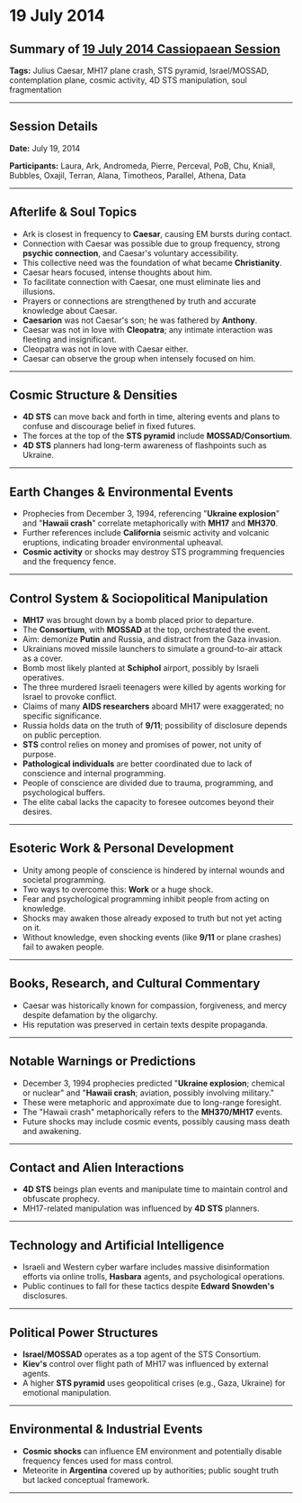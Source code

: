 # 19 July 2014

## Summary of [19 July 2014 Cassiopaean Session](https://cassiopaea.org/forum/threads/session-19-july-2014.35463/#post-508567)

**Tags:** Julius Caesar, MH17 plane crash, STS pyramid, Israel/MOSSAD, contemplation plane, cosmic activity, 4D STS manipulation, soul fragmentation

---

## Session Details

**Date:** July 19, 2014

**Participants:** Laura, Ark, Andromeda, Pierre, Perceval, PoB, Chu, Kniall, Bubbles, Oxajil, Terran, Alana, Timotheos, Parallel, Athena, Data

---

## Afterlife & Soul Topics

- Ark is closest in frequency to **Caesar**, causing EM bursts during contact.
- Connection with Caesar was possible due to group frequency, strong **psychic connection**, and Caesar's voluntary accessibility.
- This collective need was the foundation of what became **Christianity**.
- Caesar hears focused, intense thoughts about him.
- To facilitate connection with Caesar, one must eliminate lies and illusions.
- Prayers or connections are strengthened by truth and accurate knowledge about Caesar.
- **Caesarion** was not Caesar's son; he was fathered by **Anthony**.
- Caesar was not in love with **Cleopatra**; any intimate interaction was fleeting and insignificant.
- Cleopatra was not in love with Caesar either.
- Caesar can observe the group when intensely focused on him.

---

## Cosmic Structure & Densities

- **4D STS** can move back and forth in time, altering events and plans to confuse and discourage belief in fixed futures.
- The forces at the top of the **STS pyramid** include **MOSSAD/Consortium**.
- **4D STS** planners had long-term awareness of flashpoints such as Ukraine.

---

## Earth Changes & Environmental Events

- Prophecies from December 3, 1994, referencing "**Ukraine explosion**" and "**Hawaii crash**" correlate metaphorically with **MH17** and **MH370**.
- Further references include **California** seismic activity and volcanic eruptions, indicating broader environmental upheaval.
- **Cosmic activity** or shocks may destroy STS programming frequencies and the frequency fence.

---

## Control System & Sociopolitical Manipulation

- **MH17** was brought down by a bomb placed prior to departure.
- The **Consortium**, with **MOSSAD** at the top, orchestrated the event.
- Aim: demonize **Putin** and Russia, and distract from the Gaza invasion.
- Ukrainians moved missile launchers to simulate a ground-to-air attack as a cover.
- Bomb most likely planted at **Schiphol** airport, possibly by Israeli operatives.
- The three murdered Israeli teenagers were killed by agents working for Israel to provoke conflict.
- Claims of many **AIDS researchers** aboard MH17 were exaggerated; no specific significance.
- Russia holds data on the truth of **9/11**; possibility of disclosure depends on public perception.
- **STS** control relies on money and promises of power, not unity of purpose.
- **Pathological individuals** are better coordinated due to lack of conscience and internal programming.
- People of conscience are divided due to trauma, programming, and psychological buffers.
- The elite cabal lacks the capacity to foresee outcomes beyond their desires.

---

## Esoteric Work & Personal Development

- Unity among people of conscience is hindered by internal wounds and societal programming.
- Two ways to overcome this: **Work** or a huge shock.
- Fear and psychological programming inhibit people from acting on knowledge.
- Shocks may awaken those already exposed to truth but not yet acting on it.
- Without knowledge, even shocking events (like **9/11** or plane crashes) fail to awaken people.

---

## Books, Research, and Cultural Commentary

- Caesar was historically known for compassion, forgiveness, and mercy despite defamation by the oligarchy.
- His reputation was preserved in certain texts despite propaganda.

---

## Notable Warnings or Predictions

- December 3, 1994 prophecies predicted "**Ukraine explosion**; chemical or nuclear" and "**Hawaii crash**; aviation, possibly involving military."
- These were metaphoric and approximate due to long-range foresight.
- The "Hawaii crash" metaphorically refers to the **MH370/MH17** events.
- Future shocks may include cosmic events, possibly causing mass death and awakening.

---

## Contact and Alien Interactions

- **4D STS** beings plan events and manipulate time to maintain control and obfuscate prophecy.
- MH17-related manipulation was influenced by **4D STS** planners.

---

## Technology and Artificial Intelligence

- Israeli and Western cyber warfare includes massive disinformation efforts via online trolls, **Hasbara** agents, and psychological operations.
- Public continues to fall for these tactics despite **Edward Snowden's** disclosures.

---

## Political Power Structures

- **Israel/MOSSAD** operates as a top agent of the STS Consortium.
- **Kiev's** control over flight path of MH17 was influenced by external agents.
- A higher **STS pyramid** uses geopolitical crises (e.g., Gaza, Ukraine) for emotional manipulation.

---

## Environmental & Industrial Events

- **Cosmic shocks** can influence EM environment and potentially disable frequency fences used for mass control.
- Meteorite in **Argentina** covered up by authorities; public sought truth but lacked conceptual framework.

---

